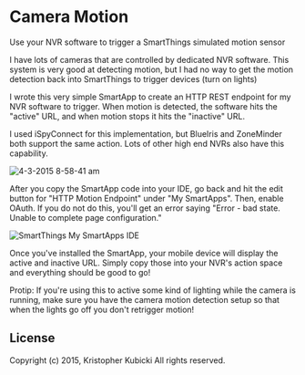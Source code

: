 # Camera Motion
Use your NVR software to trigger a SmartThings simulated motion sensor

I have lots of cameras that are controlled by dedicated NVR software.  This system is very good at detecting motion, but I had no way to get the motion detection back into SmartThings to trigger devices (turn on lights)

I wrote this very simple SmartApp to create an HTTP REST endpoint for my NVR software to trigger.  When motion is detected, the software hits the "active" URL, and when motion stops it hits the "inactive" URL.  

I used iSpyConnect for this implementation, but BlueIris and ZoneMinder both support the same action.  Lots of other high end NVRs also have this capability. 

![4-3-2015 8-58-41 am](https://cloud.githubusercontent.com/assets/478212/6983182/84981ac8-d9e0-11e4-92d0-a06abe581577.png)

After you copy the SmartApp code into your IDE, go back and hit the edit button for "HTTP Motion Endpoint" under "My SmartApps".   Then, enable OAuth.  If you do not do this, you'll get an error saying "Error - bad state. Unable to complete page configuration."

![SmartThings My SmartApps IDE](https://cloud.githubusercontent.com/assets/478212/12870866/8abf1e60-cd1e-11e5-86ff-21cdac0a6bee.png)

Once you've installed the SmartApp, your mobile device will display the active and inactive URL.  Simply copy those into your NVR's action space and everything should be good to go!

Protip:  If you're using this to active some kind of lighting while the camera is running, make sure you have the camera motion detection setup so that when the lights go off you don't retrigger motion!

License
-------
Copyright (c) 2015, Kristopher Kubicki
All rights reserved.
